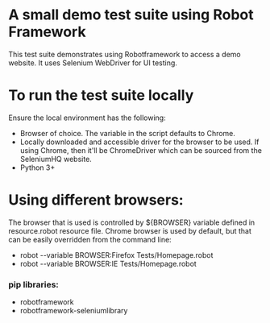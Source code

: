 # A small demo test suite using Robot Framework
This test suite demonstrates using Robotframework to access a demo website. It uses Selenium WebDriver for UI testing.

# To run the test suite locally
Ensure the local environment has the following:

- Browser of choice. The variable in the script defaults to Chrome.
- Locally downloaded and accessible driver for the browser to be used. If using Chrome, then it'll be ChromeDriver which can be sourced from the SeleniumHQ website.
- Python 3+


# Using different browsers:
The browser that is used is controlled by ${BROWSER} variable defined in resource.robot resource file. Chrome browser is used by default, but that can be easily overridden from the command line:

- robot --variable BROWSER:Firefox Tests/Homepage.robot
- robot --variable BROWSER:IE Tests/Homepage.robot


### pip libraries:
- robotframework
- robotframework-seleniumlibrary
